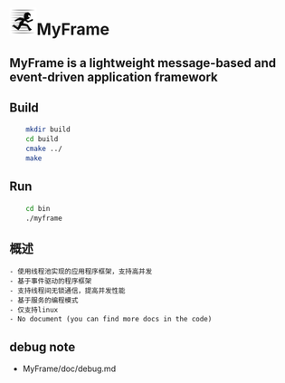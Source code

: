 # ![run](https://github.com/lkpworkspace/demo/blob/master/pics/icon3.png)MyFrame

## MyFrame is a lightweight message-based and event-driven application framework
	
## Build

```sh
	mkdir build
	cd build
	cmake ../
	make
```

## Run

```sh
	cd bin
	./myframe
```


## 概述
	- 使用线程池实现的应用程序框架，支持高并发
	- 基于事件驱动的程序框架
	- 支持线程间无锁通信，提高并发性能
    - 基于服务的编程模式
    - 仅支持linux
	- No document (you can find more docs in the code)

## debug note
* MyFrame/doc/debug.md

